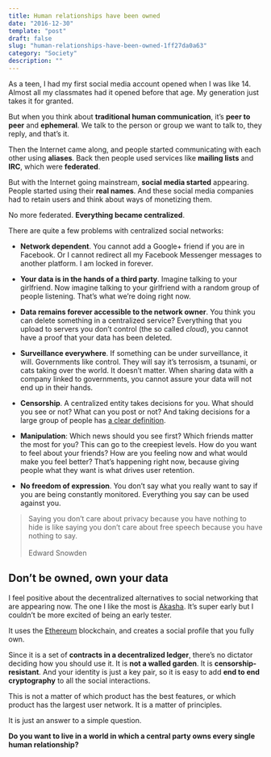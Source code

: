 ```yaml
---
title: Human relationships have been owned
date: "2016-12-30"
template: "post"
draft: false
slug: "human-relationships-have-been-owned-1ff27da0a63"
category: "Society"
description: ""
---
```


As a teen, I had my first social media account opened when I was like 14. Almost all my classmates had it opened before that age. My generation just takes it for granted.

But when you think about **traditional human communication**, it’s **peer to peer** and **ephemeral**. We talk to the person or group we want to talk to, they reply, and that’s it.

Then the Internet came along, and people started communicating with each other using **aliases**. Back then people used services like **mailing lists** and **IRC**, which were **federated**.

But with the Internet going mainstream, **social media started** appearing. People started using their **real names**. And these social media companies had to retain users and think about ways of monetizing them.

No more federated. **Everything became centralized**.

There are quite a few problems with centralized social networks:

* **Network dependent**. You cannot add a Google+ friend if you are in Facebook. Or I cannot redirect all my Facebook Messenger messages to another platform. I am locked in forever.

* **Your data is in the hands of a third party**. Imagine talking to your girlfriend. Now imagine talking to your girlfriend with a random group of people listening. That’s what we’re doing right now.

* **Data remains forever accessible to the network owner**. You think you can delete something in a centralized service? Everything that you upload to servers you don’t control (the so called *cloud*), you cannot have a proof that your data has been deleted.

* **Surveillance everywhere**. If something can be under surveillance, it will. Governments like control. They will say it’s terrosism, a tsunami, or cats taking over the world. It doesn’t matter. When sharing data with a company linked to governments, you cannot assure your data will not end up in their hands.

* **Censorship**. A centralized entity takes decisions for you. What should you see or not? What can you post or not? And taking decisions for a large group of people has [a clear definition](http://www.dictionary.com/browse/dictator).

* **Manipulation**: Which news should you see first? Which friends matter the most for you? This can go to the creepiest levels. How do you want to feel about your friends? How are you feeling now and what would make you feel better? That’s happening right now, because giving people what they want is what drives user retention.

* **No freedom of expression**. You don’t say what you really want to say if you are being constantly monitored. Everything you say can be used against you.

> Saying you don’t care about privacy because you have nothing to hide is like saying you don’t care about free speech because you have nothing to say.<br><br>
> Edward Snowden

## Don’t be owned, own your data

I feel positive about the decentralized alternatives to social networking that are appearing now. The one I like the most is [Akasha](http://akasha.world). It’s super early but I couldn’t be more excited of being an early tester.

It uses the [Ethereum](https://ethereum.org/) blockchain, and creates a social profile that you fully own.

Since it is a set of **contracts in a decentralized ledger**, there’s no dictator deciding how you should use it. It is **not a walled garden**. It is **censorship-resistant**. And your identity is just a key pair, so it is easy to add **end to end cryptography** to all the social interactions.

This is not a matter of which product has the best features, or which product has the largest user network. It is a matter of principles.

It is just an answer to a simple question.

**Do you want to live in a world in which a central party owns every single human relationship?**
